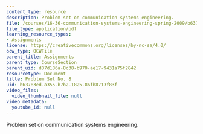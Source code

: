 ```yaml
---
content_type: resource
description: Problem set on communication systems engineering.
file: /courses/16-36-communication-systems-engineering-spring-2009/b63783eda355b7b2182586fb8713f83f_MIT16_36s09_assn08.pdf
file_type: application/pdf
learning_resource_types:
- Assignments
license: https://creativecommons.org/licenses/by-nc-sa/4.0/
ocw_type: OCWFile
parent_title: Assignments
parent_type: CourseSection
parent_uid: d87d186a-8c38-b970-ae17-9431a75f2842
resourcetype: Document
title: Problem Set No. 8
uid: b63783ed-a355-b7b2-1825-86fb8713f83f
video_files:
  video_thumbnail_file: null
video_metadata:
  youtube_id: null
---
```

Problem set on communication systems engineering.